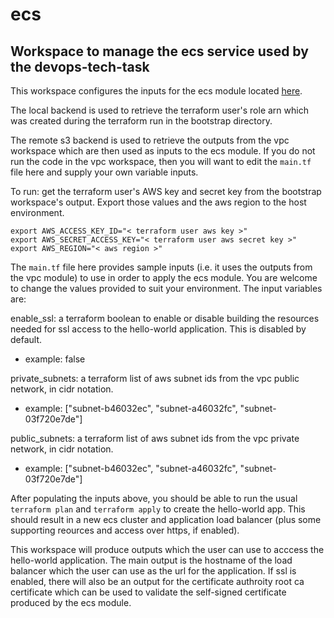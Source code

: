 # ecs

## Workspace to manage the ecs service used by the devops-tech-task

This workspace configures the inputs for the ecs module located [here](/task/modules/ecs).

The local backend is used to retrieve the terraform user's role arn which was created during the terraform run in the bootstrap directory.

The remote s3 backend is used to retrieve the outputs from the vpc workspace which are then used as inputs to the ecs module. If you do not run the code in the vpc workspace, then you will want to edit the `main.tf` file here and supply your own variable inputs.

To run: get the terraform user's AWS key and secret key from the bootstrap workspace's output. Export those values and the aws region to the host environment.
```
export AWS_ACCESS_KEY_ID="< terraform user aws key >"
export AWS_SECRET_ACCESS_KEY="< terraform user aws secret key >"
export AWS_REGION="< aws region >"
```
The `main.tf` file here provides sample inputs (i.e. it uses the outputs from the vpc module) to use in order to apply the ecs module. You are welcome to change the values provided to suit your environment. The input variables are:

enable_ssl: a terraform boolean to enable or disable building the resources needed for ssl access to the hello-world application. This is disabled by default.
* example: false

private_subnets: a terraform list of aws subnet ids from the vpc public network, in cidr notation.
* example: ["subnet-b46032ec", "subnet-a46032fc", "subnet-03f720e7de"]

public_subnets: a terraform list of aws subnet ids from the vpc private network, in cidr notation.
* example: ["subnet-b46032ec", "subnet-a46032fc", "subnet-03f720e7de"]

After populating the inputs above, you should be able to run the usual `terraform plan` and `terraform apply` to create the hello-world app. This should result in a new ecs cluster and application load balancer (plus some supporting reources and access over https, if enabled).

This workspace will produce outputs which the user can use to acccess the hello-world application. The main output is the hostname of the load balancer which the user can use as the url for the application. If ssl is enabled, there will also be an output for the certificate authroity root ca certificate which can be used to validate the self-signed certificate produced by the ecs module.

